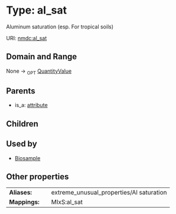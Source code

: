 
# Type: al_sat


Aluminum saturation (esp. For tropical soils)

URI: [nmdc:al_sat](https://microbiomedata/meta/al_sat)


## Domain and Range

None ->  <sub>OPT</sub> [QuantityValue](QuantityValue.md)

## Parents

 *  is_a: [attribute](attribute.md)

## Children


## Used by

 * [Biosample](Biosample.md)

## Other properties

|  |  |  |
| --- | --- | --- |
| **Aliases:** | | extreme_unusual_properties/Al saturation |
| **Mappings:** | | MIxS:al_sat |

